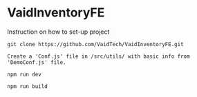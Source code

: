 # VaidInventoryFE

Instruction on how to set-up project

```
git clone https://github.com/VaidTech/VaidInventoryFE.git
```
```
Create a 'Conf.js' file in /src/utils/ with basic info from 'DemoConf.js' file.
```
```
npm run dev
```
```
npm run build
```

